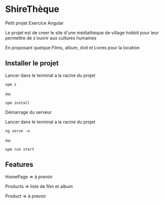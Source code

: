 # ShireThèque

Petit projet Exercice Angular

Le projet est de creer le site d'une médiathèque de village hobbit pour leur permettre de s'ouvrir aux cultures humaines

En proposant quelque Films, album, dvd et Livres pour la location

## Installer le projet

Lancer dans le terminal a la racine du projet

```shell
npm i
```

ou

```shell
npm install
```

Démarrage du serveur

Lancer dans le terminal a la racine du projet

```shell
ng serve -o
```

ou

```shell
npm run start
```

## Features

HomePage => à prevoir

Products => liste de film et album

Product => à prevoir
